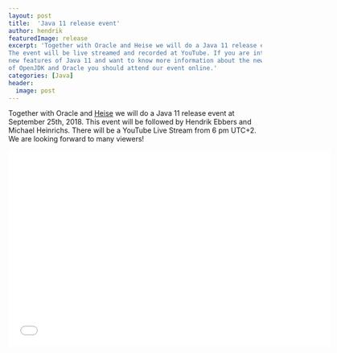 ```yaml
---
layout: post
title:  'Java 11 release event'
author: hendrik
featuredImage: release
excerpt: 'Together with Oracle and Heise we will do a Java 11 release event.
The event will be live streamed and recorded at YouTube. If you are interested in the
new features of Java 11 and want to know more information about the new roadmap
of OpenJDK and Oracle you should attend our event online.'
categories: [Java]
header:
  image: post
---
```


Together with Oracle and 
[Heise](https://www.heise.de/developer/meldung/Jetzt-vormerken-Launch-Event-zu-Java-11-4168709.html) we will do a 
Java 11 release event at September 25th, 2018. 
This event will be followed by Hendrik Ebbers and Michael Heinrichs. There will be a YouTube Live Stream from 6 pm UTC+2. We are looking forward to many viewers!

<div class="embed-container">
  <iframe title="YouTube video player" width="640" height="390" src="//www.youtube.com/embed/CUuCVHWeO-Y" frameborder="0" allowfullscreen=""></iframe>
</div>